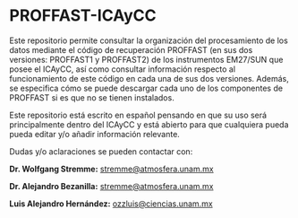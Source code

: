 # PROFFAST-ICAyCC
Este repositorio permite consultar la organización del procesamiento de los datos mediante el código de recuperación PROFFAST (en sus dos versiones: PROFFAST1 y PROFFAST2) de los instrumentos EM27/SUN que posee el ICAyCC, así como consultar información respecto al funcionamiento de este código en cada una de sus dos versiones. Además, se especifica cómo se puede descargar cada uno de los componentes de PROFFAST si es que no se tienen instalados. 

Este repositorio está escrito en español pensando en que su uso será principalmente dentro del ICAyCC y está abierto para que cualquiera pueda pueda editar y/o añadir información relevante. 

Dudas y/o aclaraciones se pueden contactar con:

__Dr. Wolfgang Stremme:__ stremme@atmosfera.unam.mx

__Dr. Alejandro Bezanilla:__ stremme@atmosfera.unam.mx 

__Luis Alejandro Hernández:__ ozzluis@ciencias.unam.mx
